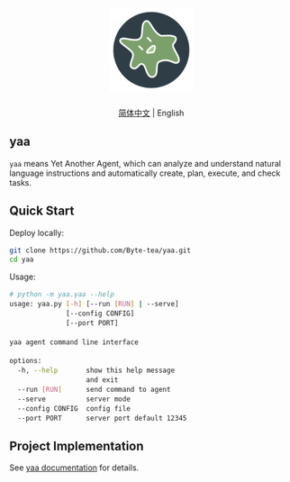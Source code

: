 <h1 align="center">
  <a href="https://github.com/Byte-tea/yaa/">
    <img src="assets/yaa.svg" width="150" height="150" alt="banner" /><br>
  </a>
</h1>

<p align="center"><a href="README.md">简体中文</a> | English</p>

## yaa

`yaa` means Yet Another Agent, which can analyze and understand natural language instructions and automatically create, plan, execute, and check tasks.

## Quick Start

Deploy locally:

```bash
git clone https://github.com/Byte-tea/yaa.git
cd yaa
```

Usage:

```bash
# python -m yaa.yaa --help
usage: yaa.py [-h] [--run [RUN] | --serve]
              [--config CONFIG]
              [--port PORT]

yaa agent command line interface

options:
  -h, --help       show this help message
                   and exit
  --run [RUN]      send command to agent
  --serve          server mode
  --config CONFIG  config file
  --port PORT      server port default 12345
```

## Project Implementation

See [yaa documentation](docs/README.md) for details.
